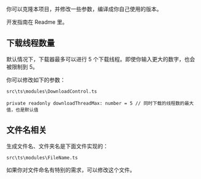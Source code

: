 你可以克隆本项目，并修改一些参数，编译成你自己使用的版本。

开发指南在 Readme 里。

## 下载线程数量

默认情况下，下载器最多可以进行 5 个下载线程。即使你输入更大的数字，也会被限制到 5。

你可以修改如下的参数：

`src\ts\modules\DownloadControl.ts`

```
private readonly downloadThreadMax: number = 5 // 同时下载的线程数的最大值，也是默认值
```

## 文件名相关

生成文件名、文件夹名是下面文件实现的：

`src\ts\modules\FileName.ts`

如果你对文件命名有特别的需求，可以修改这个文件。